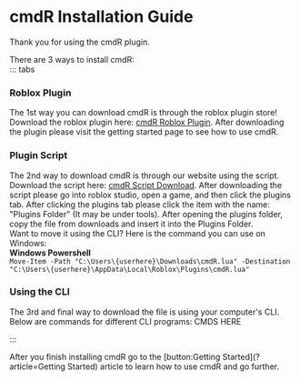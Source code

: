 # cmdR Installation Guide

Thank you for using the cmdR plugin.

There are 3 ways to install cmdR:<br>
::: tabs

### Roblox Plugin
The 1st way you can download cmdR is through the roblox plugin store! Download the roblox plugin here: [cmdR Roblox Plugin](https://example.com). After downloading the plugin please visit the getting started page to see how to use cmdR.

### Plugin Script
The 2nd way to download cmdR is through our website using the script.<br> Download the script here: [cmdR Script Download](https://example.com). After downloading the script please go into roblox studio, open a game, and then click the plugins tab. After clicking the plugins tab please click the item with the name: "Plugins Folder" (It may be under tools). After opening the plugins folder, copy the file from downloads and insert it into the Plugins Folder.<br> Want to move it using the CLI? Here is the command you can use on Windows:<br> **Windows Powershell**<br> `Move-Item -Path "C:\Users\{userhere}\Downloads\cmdR.lua" -Destination "C:\Users\{userhere}\AppData\Local\Roblox\Plugins\cmdR.lua"`


### Using the CLI
The 3rd and final way to download the file is using your computer's CLI. Below are commands for different CLI programs:
CMDS HERE

:::

After you finish installing cmdR go to the [button:Getting Started](?article=Getting Started) article to learn how to use cmdR and go further.
